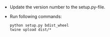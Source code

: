 * Update the version number to the setup.py-file.
* Run following commands:

    ```
    python setup.py bdist_wheel
    twine upload dist/*
    ```    
